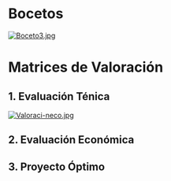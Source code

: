 # Bocetos

[![Boceto3.jpg](https://i.postimg.cc/Kzs213j2/Boceto3.jpg)](https://postimg.cc/nj755zqR)

# Matrices de Valoración
## 1. Evaluación Ténica
[![Valoraci-neco.jpg](https://i.postimg.cc/9MNDcMj4/Valoraci-neco.jpg)](https://postimg.cc/YGYr3t0k)
## 2. Evaluación Económica
## 3. Proyecto Óptimo
